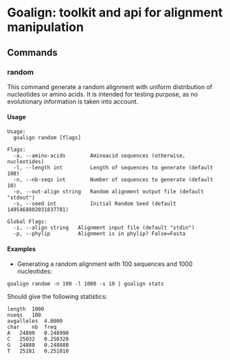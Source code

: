 # Goalign: toolkit and api for alignment manipulation

## Commands

### random
This command generate a random alignment with uniform distribution of nucleotides or amino acids. It is intended for testing purpose, as no evolutionary information is taken into account.

#### Usage
```
Usage:
  goalign random [flags]

Flags:
  -a, --amino-acids        Aminoacid sequences (otherwise, nucleotides)
  -l, --length int         Length of sequences to generate (default 100)
  -n, --nb-seqs int        Number of sequences to generate (default 10)
  -o, --out-align string   Random alignment output file (default "stdout")
  -s, --seed int           Initial Random Seed (default 1495468802031837781)

Global Flags:
  -i, --align string   Alignment input file (default "stdin")
  -p, --phylip         Alignment is in phylip? False=Fasta
```

#### Examples

* Generating a random alignment with 100 sequences and 1000 nucleotides:
```
goalign random -n 100 -l 1000 -s 10 | goalign stats
```

Should give the following statistics:
```
length	1000
nseqs	100
avgalleles	4.0000
char	nb	freq
A	24899	0.248990
C	25032	0.250320
G	24888	0.248880
T	25181	0.251810
```

